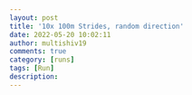 ```yaml
---
layout: post
title: '10x 100m Strides, random direction'
date: 2022-05-20 10:02:11
author: multishiv19
comments: true
category: [runs]
tags: [Run]
description: 
---
```


<div width='100%' class='strava-embed-placeholder' data-embed-type='activity' data-embed-id='7175747399'></div>
<script src='https://strava-embeds.com/embed.js'></script>
